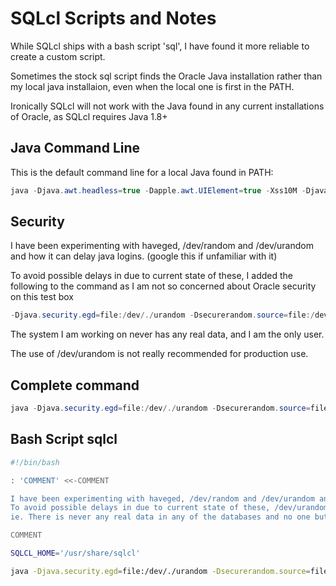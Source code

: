 
# SQLcl Scripts and Notes

While SQLcl ships with a bash script 'sql', I have found it more reliable to create a custom script.

Sometimes the stock sql script finds the Oracle Java installation rather than my local java installaion, even when the local one is first in the PATH.

Ironically SQLcl will not work with the Java found in any current installations of Oracle, as SQLcl requires Java 1.8+


## Java Command Line

This is the default command line for a local Java found in PATH:

```java
java -Djava.awt.headless=true -Dapple.awt.UIElement=true -Xss10M -Djava.net.useSystemProxies=true -client -cp /usr/share/sqlcl/lib/extensions/*:/usr/share/sqlcl/lib/oracle.sqldeveloper.sqlcl.jar: oracle.dbtools.raptor.scriptrunner.cmdline.SqlCli 
```

## Security

I have been experimenting with haveged, /dev/random and /dev/urandom and how it can delay java logins.
(google this if unfamiliar with it)

To avoid possible delays in due to current state of these, I added the following to the command as I am not so concerned about Oracle security on this test box

```java
-Djava.security.egd=file:/dev/./urandom -Dsecurerandom.source=file:/dev/./urandom
```
The system I am working on never has any real data, and I am the only user.

The use of /dev/urandom is not really recommended for production use.

## Complete command

```java
java -Djava.security.egd=file:/dev/./urandom -Dsecurerandom.source=file:/dev/./urandom -Djava.awt.headless=true -Dapple.awt.UIElement=true -Xss10M -Djava.net.useSystemProxies=true -client -cp /usr/share/sqlcl/lib/extensions/*:/usr/share/sqlcl/lib/oracle.sqldeveloper.sqlcl.jar: oracle.dbtools.raptor.scriptrunner.cmdline.SqlCli 
```

## Bash Script sqlcl

```bash
#!/bin/bash

: 'COMMENT' <<-COMMENT

I have been experimenting with haveged, /dev/random and /dev/urandom and how it can delay java logins.
To avoid possible delays in due to current state of these, /dev/urandom specified on cmdline as I am not so concerned about Oracle security on this test box
ie. There is never any real data in any of the databases and no one but me has access

COMMENT

SQLCL_HOME='/usr/share/sqlcl'

java -Djava.security.egd=file:/dev/./urandom -Dsecurerandom.source=file:/dev/./urandom -Djava.awt.headless=true -Dapple.awt.UIElement=true -Xss10M -Djava.net.useSystemProxies=true -client -cp ${SQLCL_HOME}/lib/extensions/*:${SQLCL_HOME}/lib/oracle.sqldeveloper.sqlcl.jar: oracle.dbtools.raptor.scriptrunner.cmdline.SqlCli "$@"
```



